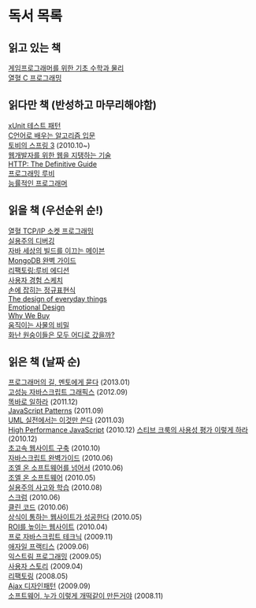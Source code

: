 독서 목록
===========

## 읽고 있는 책

[게임프로그래머를 위한 기초 수학과 물리](http://book.naver.com/bookdb/book_detail.nhn?bid=1486094)  
[열혈 C 프로그래밍](http://book.naver.com/bookdb/book_detail.nhn?bid=6393451)  


## 읽다만 책 (반성하고 마무리해야함)

[xUnit 테스트 패턴](http://book.naver.com/bookdb/book_detail.nhn?bid=6241917)  
[C언어로 배우는 알고리즘 입문](http://book.naver.com/bookdb/book_detail.nhn?bid=1478608)  
[토비의 스프링 3](http://book.naver.com/bookdb/book_detail.nhn?bid=6330335) (2010.10~)  
[웹개발자를 위한 웹을 지탱하는 기술](http://book.naver.com/bookdb/book_detail.nhn?bid=6646793)  
[HTTP: The Definitive Guide](http://book.naver.com/bookdb/book_detail.nhn?bid=994839)  
[프로그래밍 루비](http://book.naver.com/bookdb/book_detail.nhn?bid=2625527)  
[능률적인 프로그래머](http://book.naver.com/bookdb/book_detail.nhn?bid=6082175)  


## 읽을 책 (우선순위 순!)

[열혈 TCP/IP 소켓 프로그래밍](http://book.naver.com/bookdb/book_detail.nhn?bid=6190577)  
[실용주의 디버깅](http://book.naver.com/bookdb/book_detail.nhn?bid=6298411)  
[자바 세상의 빌드를 이끄는 메이븐](http://book.naver.com/bookdb/book_detail.nhn?bid=6600936)  
[MongoDB 완벽 가이드](http://book.naver.com/bookdb/book_detail.nhn?bid=6645938)  
[리팩토링:루비 에디션](http://book.naver.com/bookdb/book_detail.nhn?bid=6740199)  
[사용자 경험 스케치](http://book.naver.com/bookdb/book_detail.nhn?bid=6291901)  
[손에 잡히는 정규표현식](http://book.naver.com/bookdb/book_detail.nhn?bid=6053135)  
[The design of everyday things](http://book.naver.com/bookdb/book_detail.nhn?bid=1495983)  
[Emotional Design](http://book.naver.com/bookdb/book_detail.nhn?bid=1668931)  
[Why We Buy](http://book.naver.com/bookdb/book_detail.nhn?bid=5322457)  
[움직이는 사물의 비밀](http://book.naver.com/bookdb/book_detail.nhn?bid=7084086)  
[화난 원숭이들은 모두 어디로 갔을까?](http://book.naver.com/bookdb/book_detail.nhn?bid=6739388)  


## 읽은 책 (날짜 순)

[프로그래머의 길, 멘토에게 묻다](http://book.naver.com/bookdb/book_detail.nhn?bid=6332442) (2013.01)  
[고성능 자바스크립트 그래픽스](http://book.naver.com/bookdb/book_detail.nhn?bid=6976207) (2012.09)  
[똑바로 일하라](http://book.naver.com/bookdb/book_detail.nhn?bid=6461746) (2011.12)  
[JavaScript Patterns](http://book.naver.com/bookdb/book_detail.nhn?bid=6618965) (2011.09)  
[UML 실전에서는 이것만 쓴다](http://book.naver.com/bookdb/book_detail.nhn?bid=6439362) (2011.03)  
[High Performance JavaScript](http://book.naver.com/bookdb/book_detail.nhn?bid=6683307) (2010.12)
[스티브 크룩의 사용성 평가 이렇게 하라](http://book.naver.com/bookdb/book_detail.nhn?bid=6377099) (2010.12)  
[초고속 웹사이트 구축](http://book.naver.com/bookdb/book_detail.nhn?bid=6259017) (2010.10)  
[자바스크립트 완벽가이드](http://book.naver.com/bookdb/book_detail.nhn?bid=4561033) (2010.06)  
[조엘 온 소프트웨어를 넘어서](http://book.naver.com/bookdb/book_detail.nhn?bid=6099079) (2010.06)  
[조엘 온 소프트웨어](http://book.naver.com/bookdb/book_detail.nhn?bid=1528741) (2010.05)  
[실용주의 사고와 학습](http://book.naver.com/bookdb/book_detail.nhn?bid=6261704) (2010.08)  
[스크럼](http://book.naver.com/bookdb/book_detail.nhn?bid=4899173) (2010.06)  
[클린 코드](http://book.naver.com/bookdb/book_detail.nhn?bid=6248623) (2010.06)  
[상식이 통하는 웹사이트가 성공한다](http://book.naver.com/bookdb/book_detail.nhn?bid=2511233) (2010.05)  
[ROI를 높이는 웹사이트](http://book.naver.com/bookdb/book_detail.nhn?bid=4724829) (2010.04)  
[프로 자바스크립트 테크닉](http://book.naver.com/bookdb/book_detail.nhn?bid=4728986) (2009.11)  
[애자일 프랙티스](http://book.naver.com/bookdb/book_detail.nhn?bid=3028831) (2009.06)  
[익스트림 프로그래밍](http://book.naver.com/bookdb/book_detail.nhn?bid=2497945) (2009.05)  
[사용자 스토리](http://book.naver.com/bookdb/book_detail.nhn?bid=2099314) (2009.04)  
[리팩토링](http://book.naver.com/bookdb/book_detail.nhn?bid=7047630) (2008.05)  
[Ajax 디자인패턴](http://book.naver.com/bookdb/book_detail.nhn?bid=2955225) (2009.09)  
[소프트웨어, 누가 이렇게 개떡같이 만든거야](http://book.naver.com/bookdb/book_detail.nhn?bid=4487377) (2008.11)  


